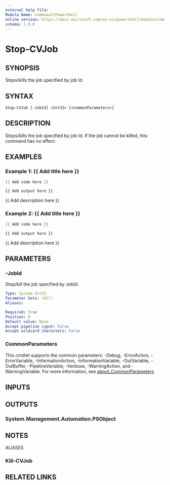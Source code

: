 ```yaml
---
external help file:
Module Name: CommvaultPowerShell
online version: https://docs.microsoft.com/en-us/powershell/module/commvaultpowershell/stop-cvjob
schema: 2.0.0
---
```


# Stop-CVJob

## SYNOPSIS
Stops/kills the job specified by job Id.

## SYNTAX

```
Stop-CVJob [-JobId] <Int32> [<CommonParameters>]
```

## DESCRIPTION
Stops/kills the job specified by job Id.
If the job cannot be killed, this command has no effect.

## EXAMPLES

### Example 1: {{ Add title here }}
```powershell
{{ Add code here }}
```

```output
{{ Add output here }}
```

{{ Add description here }}

### Example 2: {{ Add title here }}
```powershell
{{ Add code here }}
```

```output
{{ Add output here }}
```

{{ Add description here }}

## PARAMETERS

### -JobId
Stop/kill the job specified by JobId.

```yaml
Type: System.Int32
Parameter Sets: (All)
Aliases:

Required: True
Position: 0
Default value: None
Accept pipeline input: False
Accept wildcard characters: False
```

### CommonParameters
This cmdlet supports the common parameters: -Debug, -ErrorAction, -ErrorVariable, -InformationAction, -InformationVariable, -OutVariable, -OutBuffer, -PipelineVariable, -Verbose, -WarningAction, and -WarningVariable. For more information, see [about_CommonParameters](http://go.microsoft.com/fwlink/?LinkID=113216).

## INPUTS

## OUTPUTS

### System.Management.Automation.PSObject

## NOTES

ALIASES

### Kill-CVJob

## RELATED LINKS

